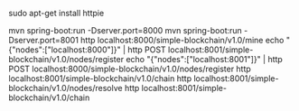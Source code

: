 sudo apt-get install httpie

mvn spring-boot:run -Dserver.port=8000
mvn spring-boot:run -Dserver.port=8001
http localhost:8000/simple-blockchain/v1.0/mine
echo "{\"nodes\":[\"localhost:8000\"]}" | http POST localhost:8001/simple-blockchain/v1.0/nodes/register
echo "{\"nodes\":[\"localhost:8001\"]}" | http POST localhost:8000/simple-blockchain/v1.0/nodes/register
http localhost:8001/simple-blockchain/v1.0/chain
http localhost:8001/simple-blockchain/v1.0/nodes/resolve
http localhost:8001/simple-blockchain/v1.0/chain